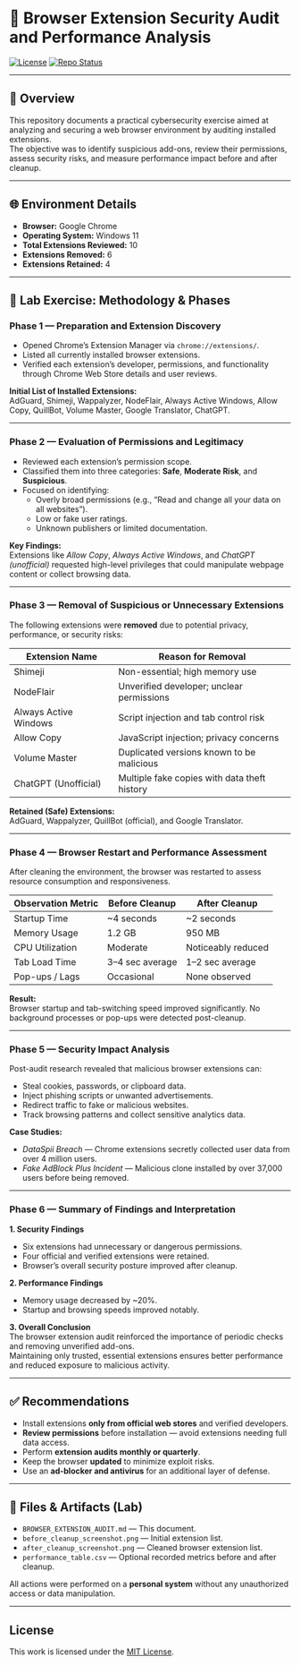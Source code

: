 # 🧩 Browser Extension Security Audit and Performance Analysis

[![License](https://img.shields.io/badge/License-MIT-blue.svg)](https://opensource.org/licenses/MIT)
[![Repo Status](https://img.shields.io/badge/Status-Lab%20Report-brightgreen)]()

---

## 📝 Overview

This repository documents a practical cybersecurity exercise aimed at analyzing and securing a web browser environment by auditing installed extensions.  
The objective was to identify suspicious add-ons, review their permissions, assess security risks, and measure performance impact before and after cleanup.

---

## 🌐 Environment Details

- **Browser:** Google Chrome  
- **Operating System:** Windows 11 
- **Total Extensions Reviewed:** 10  
- **Extensions Removed:** 6  
- **Extensions Retained:** 4  

---

## 🧪 Lab Exercise: Methodology & Phases

### **Phase 1 — Preparation and Extension Discovery**

- Opened Chrome’s Extension Manager via `chrome://extensions/`.  
- Listed all currently installed browser extensions.  
- Verified each extension’s developer, permissions, and functionality through Chrome Web Store details and user reviews.  

**Initial List of Installed Extensions:**  
AdGuard, Shimeji, Wappalyzer, NodeFlair, Always Active Windows, Allow Copy, QuillBot, Volume Master, Google Translator, ChatGPT.  

---

### **Phase 2 — Evaluation of Permissions and Legitimacy**

- Reviewed each extension’s permission scope.  
- Classified them into three categories: **Safe**, **Moderate Risk**, and **Suspicious**.  
- Focused on identifying:
  - Overly broad permissions (e.g., “Read and change all your data on all websites”).  
  - Low or fake user ratings.  
  - Unknown publishers or limited documentation.  

**Key Findings:**  
Extensions like *Allow Copy*, *Always Active Windows*, and *ChatGPT (unofficial)* requested high-level privileges that could manipulate webpage content or collect browsing data.

---

### **Phase 3 — Removal of Suspicious or Unnecessary Extensions**

The following extensions were **removed** due to potential privacy, performance, or security risks:

| Extension Name | Reason for Removal |
|----------------|--------------------|
| Shimeji | Non-essential; high memory use |
| NodeFlair | Unverified developer; unclear permissions |
| Always Active Windows | Script injection and tab control risk |
| Allow Copy | JavaScript injection; privacy concerns |
| Volume Master | Duplicated versions known to be malicious |
| ChatGPT (Unofficial) | Multiple fake copies with data theft history |

**Retained (Safe) Extensions:**  
AdGuard, Wappalyzer, QuillBot (official), and Google Translator.  

---

### **Phase 4 — Browser Restart and Performance Assessment**

After cleaning the environment, the browser was restarted to assess resource consumption and responsiveness.

| Observation Metric | Before Cleanup | After Cleanup |
|--------------------|----------------|----------------|
| Startup Time | ~4 seconds | ~2 seconds |
| Memory Usage | 1.2 GB | 950 MB |
| CPU Utilization | Moderate | Noticeably reduced |
| Tab Load Time | 3–4 sec average | 1–2 sec average |
| Pop-ups / Lags | Occasional | None observed |

**Result:**  
Browser startup and tab-switching speed improved significantly. No background processes or pop-ups were detected post-cleanup.

---

### **Phase 5 — Security Impact Analysis**

Post-audit research revealed that malicious browser extensions can:

- Steal cookies, passwords, or clipboard data.  
- Inject phishing scripts or unwanted advertisements.  
- Redirect traffic to fake or malicious websites.  
- Track browsing patterns and collect sensitive analytics data.  

**Case Studies:**
- *DataSpii Breach* — Chrome extensions secretly collected user data from over 4 million users.  
- *Fake AdBlock Plus Incident* — Malicious clone installed by over 37,000 users before being removed.  

---

### **Phase 6 — Summary of Findings and Interpretation**

**1. Security Findings**  
- Six extensions had unnecessary or dangerous permissions.  
- Four official and verified extensions were retained.  
- Browser’s overall security posture improved after cleanup.  

**2. Performance Findings**  
- Memory usage decreased by ~20%.  
- Startup and browsing speeds improved notably.  

**3. Overall Conclusion**  
The browser extension audit reinforced the importance of periodic checks and removing unverified add-ons.  
Maintaining only trusted, essential extensions ensures better performance and reduced exposure to malicious activity.  

---

## ✅ Recommendations

- Install extensions **only from official web stores** and verified developers.  
- **Review permissions** before installation — avoid extensions needing full data access.  
- Perform **extension audits monthly or quarterly**.  
- Keep the browser **updated** to minimize exploit risks.  
- Use an **ad-blocker and antivirus** for an additional layer of defense.  

---

## 📁 Files & Artifacts (Lab)
- `BROWSER_EXTENSION_AUDIT.md` — This document.  
- `before_cleanup_screenshot.png` — Initial extension list.  
- `after_cleanup_screenshot.png` — Cleaned browser extension list.  
- `performance_table.csv` — Optional recorded metrics before and after cleanup.  


All actions were performed on a **personal system** without any unauthorized access or data manipulation.

---

## License
This work is licensed under the [MIT License](https://opensource.org/licenses/MIT).
